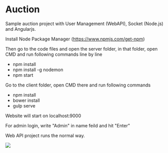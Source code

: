# Auction
Sample auction project with User Management (WebAPI), Socket (Node.js) and Angularjs.


Install Node Package Manager (https://www.npmjs.com/get-npm)

Then go to the code files and open the server folder, in that folder, open CMD and run following commands line by line

* npm install
* npm install -g nodemon
* npm start

Go to the client folder, open CMD there and run following commands

* npm install
* bower install
* gulp serve

Website will start on localhost:9000

For admin login, write "Admin" in name feild and hit "Enter"


Web API project runs the normal way.


![](https://raw.githubusercontent.com/khateeb321/Auction/master/SS/1.PNG)
